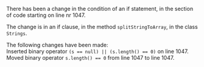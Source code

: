 There has been a change in the condition of an if statement, in the section of code starting on line nr 1047.
  
The change is in an if clause, in the method ```splitStringToArray```, in the class ```Strings```.
  
The following changes have been made:  
Inserted binary operator ```(s == null) || (s.length() == 0)``` on line 1047.  
Moved binary operator ```s.length() == 0``` from line 1047 to line 1047.  
